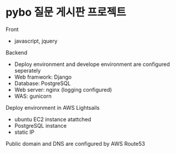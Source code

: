# pybo 질문 게시판 프로젝트

Front
 - javascript, jquery
 
Backend
 - Deploy environment and develope environment are configured seperately
 - Web framwork: Django 
 - Database: PostgreSQL
 - Web server: nginx (logging configured) 
 - WAS: gunicorn
 
Deploy environment in AWS Lightsails
 - ubuntu EC2 instance atattched
 - PostgreSQL instance
 - static IP

Public domain and DNS are configured by AWS Route53  
 
